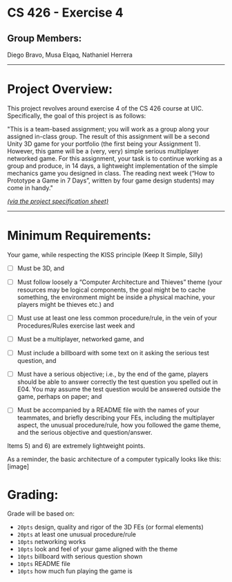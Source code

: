 # CS 426 - Exercise 4

## Group Members:
Diego Bravo, Musa Elqaq, Nathaniel Herrera

----
# Project Overview:

This project revolves around exercise 4 of the CS 426 course at UIC.  Specifically, the goal of this project is as follows:

"This is a team-based assignment; you will work as a group along your assigned in-class group.  The result of this assignment will be a second Unity 3D game for your portfolio (the first being your Assignment 1). However, this game will be a (very, very) simple serious multiplayer networked game. For this assignment, your task is to continue working as a group and produce, in 14 days, a lightweight implementation of the simple mechanics game you designed in class. The reading next week (“How to Prototype a Game in 7 Days”, written by four game design students) may come in handy."

*[(via the project specification sheet)](https://docs.google.com/document/u/1/d/e/2PACX-1vRvnadYfHlk9rQSe9c8O7XEtAE2H5ivOPYtXa8XE8kKQnLCAeDaiRUcVDzPZUda2HLJSB-kuLp56zCx/pub)*

----

# Minimum Requirements:

Your game, while respecting the KISS principle (Keep It Simple, Silly)

- [ ] Must be 3D, and

- [ ] Must follow loosely a “Computer Architecture and Thieves” theme (your resources may be logical components, the goal might be to cache something, the environment might be inside a physical machine, your players might be thieves etc.) and

- [ ] Must use at least one less common procedure/rule, in the vein of your Procedures/Rules exercise last week and

- [ ] Must be a multiplayer, networked game, and

- [ ] Must include a billboard with some text on it asking the serious test question, and

- [ ] Must have a serious objective; i.e., by the end of the game, players should be able to answer correctly the test question you spelled out in E04. You may assume the test question would be answered outside the game, perhaps on paper; and

- [ ] Must be accompanied by a README file with the names of your teammates, and briefly describing your FEs, including the multiplayer aspect, the unusual procedure/rule, how you followed the game theme, and the serious objective and question/answer.


Items 5) and 6) are extremely lightweight points.

As a reminder, the basic architecture of a computer typically looks like this:
[image]

# Grading:

Grade will be based on:
- `20pts` design, quality and rigor of the 3D FEs (or formal elements)
- `20pts` at least one unusual procedure/rule
- `10pts` networking works
- `10pts` look and feel of your game aligned with the theme
- `10pts` billboard with serious question shown
- `10pts` README file
- `10pts` how much fun playing the game is